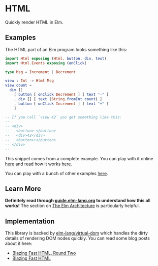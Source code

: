 # HTML

Quickly render HTML in Elm.


## Examples

The HTML part of an Elm program looks something like this:

```elm
import Html exposing (Html, button, div, text)
import Html.Events exposing (onClick)

type Msg = Increment | Decrement

view : Int -> Html Msg
view count =
  div []
    [ button [ onClick Decrement ] [ text "-" ]
    , div [] [ text (String.fromInt count) ]
    , button [ onClick Increment ] [ text "+" ]
    ]

-- If you call `view 42` you get something like this:
--
-- <div>
--   <button>-</button>
--   <div>42</div>
--   <button>+</button>
-- </div>
--
```

This snippet comes from a complete example. You can play with it online [here](http://elm-lang.org/examples/buttons) and read how it works [here](https://guide.elm-lang.org/architecture/user_input/buttons.html).

You can play with a bunch of other examples [here](http://elm-lang.org/examples).


## Learn More

**Definitely read through [guide.elm-lang.org](http://guide.elm-lang.org/) to understand how this all works!** The section on [The Elm Architecture](http://guide.elm-lang.org/architecture/index.html) is particularly helpful.


## Implementation

This library is backed by [elm-lang/virtual-dom](http://package.elm-lang.org/packages/elm-lang/virtual-dom/latest/) which handles the dirty details of rendering DOM nodes quickly. You can read some blog posts about it here:

  - [Blazing Fast HTML, Round Two](http://elm-lang.org/blog/blazing-fast-html-round-two)
  - [Blazing Fast HTML](http://elm-lang.org/blog/blazing-fast-html)

